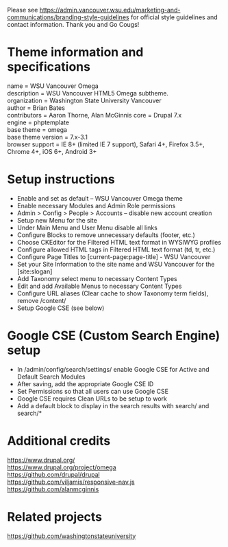 Please see https://admin.vancouver.wsu.edu/marketing-and-communications/branding-style-guidelines for official style guidelines and contact information. Thank you and Go Cougs!

# Theme information and specifications

name = WSU Vancouver Omega  
description = WSU Vancouver HTML5 Omega subtheme.  
organization = Washington State University Vancouver  
author = Brian Bates  
contributors = Aaron Thorne, Alan McGinnis
core = Drupal 7.x  
engine = phptemplate  
base theme = omega  
base theme version = 7.x-3.1   
browser support = IE 8+ (limited IE 7 support), Safari 4+, Firefox 3.5+, Chrome 4+, iOS 6+, Android 3+

# Setup instructions

* Enable and set as default – WSU Vancouver Omega theme
* Enable necessary Modules and Admin Role permissions
* Admin > Config > People > Accounts – disable new account creation
* Setup new Menu for the site
* Under Main Menu and User Menu disable all links
* Configure Blocks to remove unnecessary defaults (footer, etc.)
* Choose CKEditor for the Filtered HTML text format in WYSIWYG profiles
* Configure allowed HTML tags in Filtered HTML text format (td, tr, etc.)
* Configure Page Titles to [current-page:page-title] - WSU Vancouver
* Set your Site Information to the site name and WSU Vancouver for the [site:slogan]
* Add Taxonomy select menu to necessary Content Types
* Edit and add Available Menus to necessary Content Types
* Configure URL aliases (Clear cache to show Taxonomy term fields), remove /content/
* Setup Google CSE (see below)

# Google CSE (Custom Search Engine) setup

* In /admin/config/search/settings/ enable Google CSE for Active and Default Search Modules
* After saving, add the appropriate Google CSE ID
* Set Permissions so that all users can use Google CSE
* Google CSE requires Clean URLs to be setup to work
* Add a default block to display in the search results with search/ and search/*

# Additional credits

https://www.drupal.org/  
https://www.drupal.org/project/omega  
https://github.com/drupal/drupal  
https://github.com/viljamis/responsive-nav.js  
https://github.com/alanmcginnis

# Related projects

https://github.com/washingtonstateuniversity
